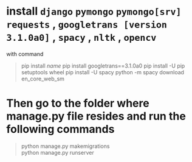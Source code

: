 # install  `django` `pymongo` `pymongo[srv]` `requests` , `googletrans [version 3.1.0a0]` , `spacy` , `nltk` , `opencv`
with command 
>pip install  _name_
>pip install googletrans==3.1.0a0
>pip install -U pip setuptools wheel
>pip install -U spacy
>python -m spacy download en_core_web_sm
>
# Then go to the folder where manage.py file resides and run the following commands
> python manage.py makemigrations <br />
python manage.py runserver
>






